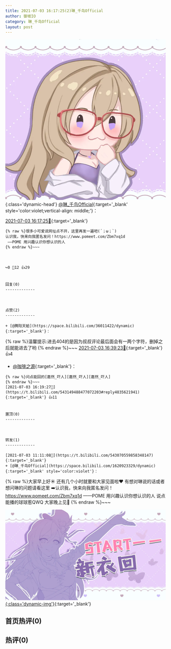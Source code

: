 ```yaml
---
title: 2021-07-03 16:17:25(2)琳_千鸟Official
author: 御坂IO
category: 琳_千鸟Official
layout: post
---
```


![img](/images/c0a88f85ebd0d056f37b114e0748e69556c8b488.jpg){:class='dynamic-head'}
[@琳_千鸟Official](https://space.bilibili.com/1620923329/dynamic){:target='_blank' style='color:violet;vertical-align: middle;'}：

[2021-07-03 16:17:25🔗](https://t.bilibili.com/543149488477072203){:target='_blank'}

~~~
{% raw %}很多小可爱说网址点不开，这里再发一遍吧(´；ω；`)
认识我，快来向我匿名发问！https://www.pomeet.com/Zbm7xq1d 
 ——POME 用兴趣认识你想认识的人
{% endraw %}~~~



↪️0 💬12 👍29


回复(0)
-------------



点赞(2)
-------------

+ [@腾阳天蛤](https://space.bilibili.com/36011422/dynamic){:target='_blank'}：
~~~
{% raw %}温馨提示:进去404的是因为叔叔评论最后面会有一两个字符，删掉之后就能进去了哟
{% endraw %}~~~
[2021-07-03 16:39:23🔗](https://t.bilibili.com/543149488477072203#reply4835713467){:target='_blank'} 👍4
+ [@咖啡之源](https://space.bilibili.com/17941977/dynamic){:target='_blank'}：
~~~
{% raw %}问点能回的[嘉然_吓人][嘉然_吓人][嘉然_吓人]
{% endraw %}~~~
[2021-07-03 16:19:27🔗](https://t.bilibili.com/543149488477072203#reply4835621941){:target='_blank'} 👍11


置顶(0)
-------------



转发(1)
-------------

[2021-07-03 11:11:08🔗](https://t.bilibili.com/543070559858348147){:target='_blank'}
+ [@琳_千鸟Official](https://space.bilibili.com/1620923329/dynamic){:target='_blank' style='color:violet'}：
~~~
{% raw %}大家早上好☀️
还有几个小时就要和大家见面啦❤️
有想对琳说的话或者想问琳的问题请看这里
➡️认识我，快来向我匿名发问！https://www.pomeet.com/Zbm7xq1d 
 ——POME 用兴趣认识你想认识的人
说点能播的球球惹QWQ
大家晚上见🌙
{% endraw %}~~~


[![img](/images/87ad1c4dde5cc9f3be934c846fd3ad41d0b91b3d.jpg){:class='dynamic-img'}](/images/87ad1c4dde5cc9f3be934c846fd3ad41d0b91b3d.jpg){:target='_blank'}




首页热评(0)
-------------



热评(0)
-------------



